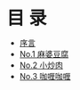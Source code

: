 <!-- _index_kitchen.md -->
<strong><font size=6 face="幼圆">目 录</font></strong>
 * [序言](_md/_kitchen/20201230_prolog.md)
 * [No.1 麻婆豆腐](_md/_kitchen/20201230_chapter1.md)
 * [No.2 小炒肉](_md/_kitchen/20210101_chapter2.md)
 * [No.3 咖喱咖喱](_md/_kitchen/20210105_chapter3.md)